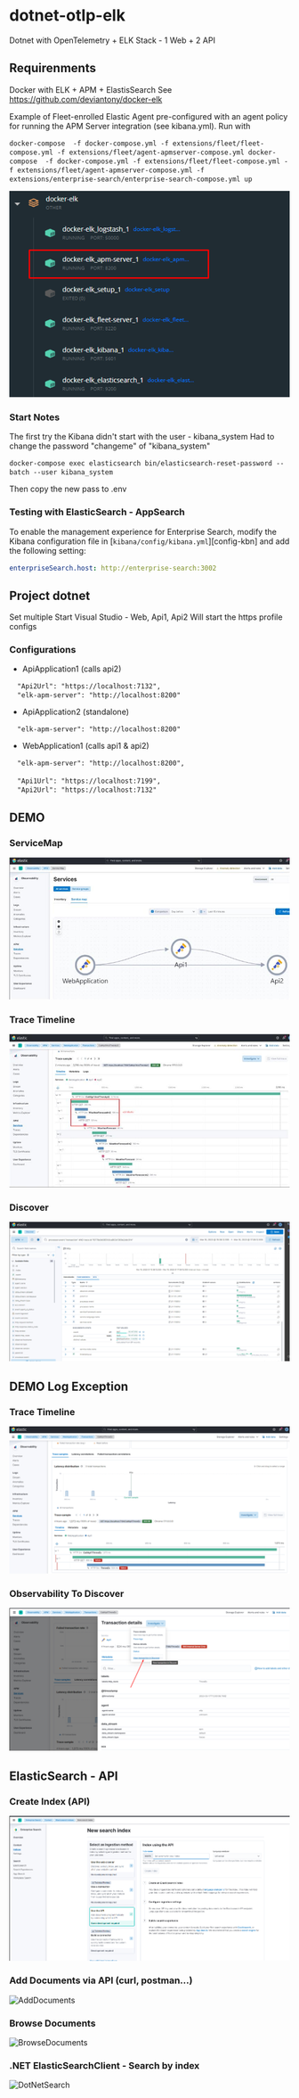 # dotnet-otlp-elk
Dotnet with OpenTelemetry + ELK Stack - 1 Web + 2 API

## Requirenments
Docker with ELK + APM + ElastisSearch
See https://github.com/deviantony/docker-elk

Example of Fleet-enrolled Elastic Agent pre-configured with an agent policy
for running the APM Server integration (see kibana.yml).
Run with
```
docker-compose  -f docker-compose.yml -f extensions/fleet/fleet-compose.yml -f extensions/fleet/agent-apmserver-compose.yml docker-compose  -f docker-compose.yml -f extensions/fleet/fleet-compose.yml -f extensions/fleet/agent-apmserver-compose.yml -f extensions/enterprise-search/enterprise-search-compose.yml up
```

![Running Docker with ELK + APM .](/assets/images/DockerELK-APM.png)

### Start Notes
The first try the Kibana didn't start with the user - kibana_system
Had to change the password "changeme" of "kibana_system"
```
docker-compose exec elasticsearch bin/elasticsearch-reset-password --batch --user kibana_system
```	
Then copy the new pass to .env

### Testing with ElasticSearch - AppSearch
To enable the management experience for Enterprise Search, modify the Kibana configuration file in
[`kibana/config/kibana.yml`][config-kbn] and add the following setting:
```yaml
enterpriseSearch.host: http://enterprise-search:3002
```	


## Project dotnet
Set multiple Start Visual Studio - Web, Api1, Api2
Will start the https profile configs 

### Configurations
- ApiApplication1 (calls api2)
```
  "Api2Url": "https://localhost:7132",
  "elk-apm-server": "http://localhost:8200"
``` 

- ApiApplication2 (standalone)
```
  "elk-apm-server": "http://localhost:8200"
```


- WebApplication1 (calls api1 & api2)
```
  "elk-apm-server": "http://localhost:8200",

  "Api1Url": "https://localhost:7199",
  "Api2Url": "https://localhost:7132"
```


## DEMO
### ServiceMap 
![ServiceMap .](/assets/images/DEMO-servicemap.png)

### Trace Timeline
![trace-timeline](/assets/images/DEMO-trace-timeline.png)

### Discover
![discover.](/assets/images/DEMO-discover.png)

## DEMO Log Exception
### Trace Timeline
![trace-timeline](/assets/images/DEMO-trace-timeline-exception.png)

### Observability To Discover
![Observability To Discover.](/assets/images/DEMO-observabilityToDiscover.png)



## ElasticSearch - API
### Create Index (API) 
![Elasticsearch-Index-API](/assets/images/Elasticsearch-Index-API.png)

### Add Documents via API (curl, postman...)
![AddDocuments](/assets/images/Elasticsearch-AddDocuments.png)

### Browse Documents
![BrowseDocuments](/assets/images/Elasticsearch-BrowseDocuments.png)

### .NET  ElasticSearchClient - Search by index
![DotNetSearch](/assets/images/Elasticsearch-DotNetSearch.png)